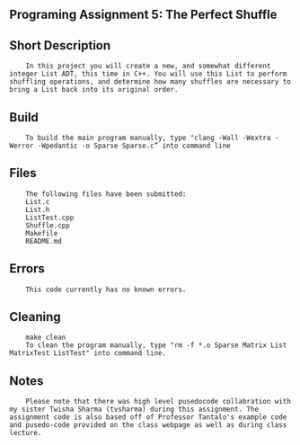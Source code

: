 ## Programing Assignment 5: The Perfect Shuffle 

## Short Description
        In this project you will create a new, and somewhat different integer List ADT, this time in C++. You will use this List to perform shuffling operations, and determine how many shuffles are necessary to bring a List back into its original order.

## Build 
        To build the main program manually, type "clang -Wall -Wextra -Werror -Wpedantic -o Sparse Sparse.c” into command line

## Files
        The following files have been submitted:
        List.c
        List.h
        ListTest.cpp
        Shuffle.cpp
        Makefile
        README.md

## Errors
        This code currently has no known errors.

## Cleaning
        make clean
        To clean the program manually, type "rm -f *.o Sparse Matrix List MatrixTest ListTest" into command line. 

## Notes
        Please note that there was high level pusedocode collabration with my sister Twisha Sharma (tvsharma) during this assignment. The assignment code is also based off of Professor Tantalo's example code and pusedo-code provided on the class webpage as well as during class lecture.
